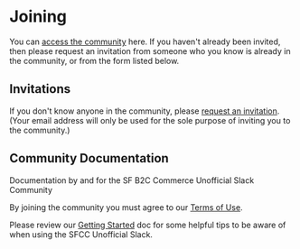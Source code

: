 # Joining

You can [access the community](https://sfcc-unofficial.slack.com/) here. If you haven't already been invited, then please request an invitation from someone who you know is already in the community, or from the form listed below.

## Invitations

If you don't know anyone in the community, please [request an invitation](https://docs.google.com/forms/d/e/1FAIpQLSdy875PlJuib35naCkr3-Frn2qtaSuuRgYezRSb2uBYkhXt7g/viewform). (Your email address will only be used for the sole purpose of inviting you to the community.)

## Community Documentation

Documentation by and for the SF B2C Commerce Unofficial Slack Community

By joining the community you must agree to our [Terms of Use](./terms-of-use.md).

Please review our [Getting Started](./getting-started.md) doc for some helpful tips to be aware of when using the SFCC Unofficial Slack.
